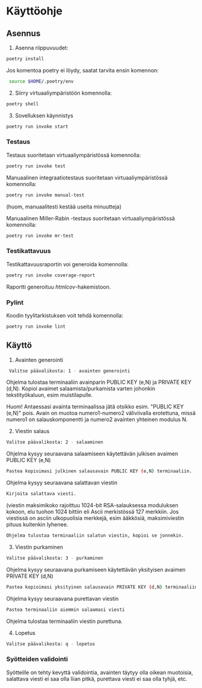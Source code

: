 # Käyttöohje

## Asennus

1. Asenna riippuvuudet:
```bash
poetry install
```
Jos komentoa poetry ei löydy, saatat tarvita ensin komennon:
```bash
 source $HOME/.poetry/env
```

2. Siirry virtuaaliympäristöön komennolla:
```bash
poetry shell
```

3. Sovelluksen käynnistys
```bash
poetry run invoke start
```
### Testaus

Testaus suoritetaan virtuaaliympäristössä komennolla:
```bash
poetry run invoke test
```
Manuaalinen integraatiotestaus suoritetaan virtuaaliympäristössä komennolla:
```bash
poetry run invoke manual-test
```
(huom, manuaalitesti kestää useita minuutteja)

Manuaalinen Miller-Rabin -testaus suoritetaan virtuaaliympäristössä komennolla:
```bash
poetry run invoke mr-test
```

### Testikattavuus

Testikattavuusraportin voi generoida komennolla:
```bash
poetry run invoke coverage-report 
```
Raportti generoituu _htmlcov_-hakemistoon.

### Pylint

Koodin tyylitarkistuksen voit tehdä komennolla:
```bash
poetry run invoke lint 
```

## Käyttö

1. Avainten generointi

```bash
 Valitse päävalikosta: 1 - avainten generointi 
```
Ohjelma tulostaa terminaaliin avainparin PUBLIC KEY (e,N) ja PRIVATE KEY (d,N).
Kopioi avaimet salaamista/purkamista varten johonkin tekstityökaluun, esim muistilapulle.

Huom! Antaessasi avainta terminaalissa jätä otsikko esim. "PUBLIC KEY (e,N)" pois. 
Avain on muotoa numero1-numero2 väliviivalla erotettuna, missä numero1 on salauskomponentti ja numero2 avainten yhteinen modulus N.

2. Viestin salaus
```bash
Valitse päävalikosta: 2 - salaaminen 
```
Ohjelma kysyy seuraavana salaamiseen käytettävän julkisen avaimen PUBLIC KEY (e,N)

```bash
Pastea kopioimasi julkinen salausavain PUBLIC KEY (e,N) terminaaliin.
```
Ohjelma kysyy seuraavana salattavan viestin

```bash
Kirjoita salattava viesti.
```

(viestin maksimikoko rajoittuu 1024-bit RSA-salauksessa moduluksen kokoon, elu tuohon 1024 bittiin eli Ascii merkistössä 127 merkkiin.
Jos viestissä on asciin ulkopuolisia merkkejä, esim ääkkösiä, maksimiviestin pituus kuitenkin lyhenee.

```bash
Ohjelma tulostaa terminaaliin salatun viestin, kopioi se jonnekin.
```

3. Viestin purkaminen
```bash
Valitse päävalikosta: 3 - purkaminen 
```
Ohjelma kysyy seuraavana purkamiseen käytettävän yksityisen avaimen PRIVATE KEY (d,N)

```bash
Pastea kopioimasi yksityinen salausavain PRIVATE KEY (d,N) terminaaliin.
```
Ohjelma kysyy seuraavana purettavan viestin

```bash
Pastea terminaaliin aiemmin salaamasi viesti
```
Ohjelma tulostaa terminaaliin viestin purettuna.

4. Lopetus
```bash
Valitse päävalikosta: q - lopetus
```

### Syötteiden validointi

Syötteille on tehty kevyttä validointia, avainten täytyy olla oikean muotoisia, salattava viesti ei saa olla liian pitkä, purettava viesti ei saa olla tyhjä, etc.

